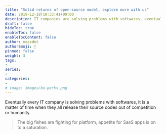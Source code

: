 ```yaml
---
title: "Solid returns of open-source model, explore more with us"
date: 2019-12-18T10:33:41+09:00
description: IT companies are solving problems with softwares, eventually they all will open their source codes out of competition or humanity.
draft: false
hideToc: true
enableToc: false
enableTocContent: false
author: measdot
authorEmoji: 🎅
pinned: false
weight: 3
tags:
- 
series:
-
categories:
- 
# image: images/bo-perks.png
---
```


Eventually every IT company is solving problems with softwares, it is a matter of time when they all release their source codes out of competition or humanity.

> The big fishes are fighting for platform, appetite for SaaS apps is on to a saturation.
